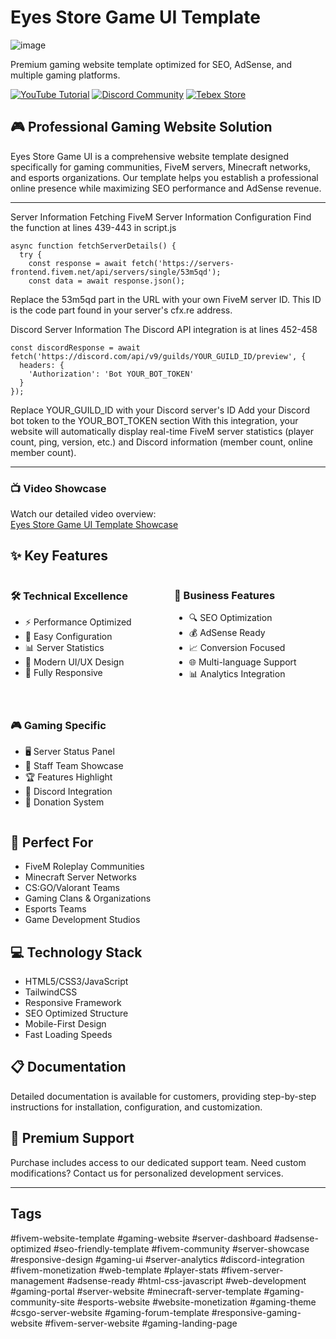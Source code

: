 # Eyes Store Game UI Template

![image](https://github.com/user-attachments/assets/1c8425c5-c913-4334-a937-b2ca243e2fd0)


Premium gaming website template optimized for SEO, AdSense, and multiple gaming platforms.

[![YouTube Tutorial](https://img.shields.io/badge/YouTube-Tutorial-red?style=for-the-badge&logo=youtube)](https://youtu.be/CGxN356wccc)
[![Discord Community](https://img.shields.io/badge/Discord-Join_Community-7289DA?style=for-the-badge&logo=discord)](https://discord.gg/EkwWvFS)
[![Tebex Store](https://img.shields.io/badge/Tebex-Purchase_Now-5CAD3A?style=for-the-badge&logo=shopify)](https://eyestore.tebex.io/)

## 🎮 Professional Gaming Website Solution

Eyes Store Game UI is a comprehensive website template designed specifically for gaming communities, FiveM servers, Minecraft networks, and esports organizations. Our template helps you establish a professional online presence while maximizing SEO performance and AdSense revenue.

-------------

Server Information Fetching
FiveM Server Information Configuration
Find the function at lines 439-443 in script.js

```
async function fetchServerDetails() {
  try {
    const response = await fetch('https://servers-frontend.fivem.net/api/servers/single/53m5qd');
    const data = await response.json();
```
Replace the 53m5qd part in the URL with your own FiveM server ID. This ID is the code part found in your server's cfx.re address.


Discord Server Information
The Discord API integration is at lines 452-458

```
const discordResponse = await fetch('https://discord.com/api/v9/guilds/YOUR_GUILD_ID/preview', {
  headers: {
    'Authorization': 'Bot YOUR_BOT_TOKEN'
  }
});
```

Replace YOUR_GUILD_ID with your Discord server's ID
Add your Discord bot token to the YOUR_BOT_TOKEN section
With this integration, your website will automatically display real-time FiveM server statistics (player count, ping, version, etc.) and Discord information (member count, online member count).

-------------

### 📺 Video Showcase

Watch our detailed video overview:  
[Eyes Store Game UI Template Showcase](https://youtu.be/CGxN356wccc)

## ✨ Key Features

<div style="display: flex; flex-wrap: wrap; gap: 20px; margin-bottom: 20px;">
    <div style="flex: 1; min-width: 200px;">
        <h3>🛠️ Technical Excellence</h3>
        <ul>
            <li>⚡ Performance Optimized</li>
            <li>🔧 Easy Configuration</li>
            <li>📊 Server Statistics</li>
            <li>🎨 Modern UI/UX Design</li>
            <li>📱 Fully Responsive</li>
        </ul>
    </div>
    <div style="flex: 1; min-width: 200px;">
        <h3>💼 Business Features</h3>
        <ul>
            <li>🔍 SEO Optimization</li>
            <li>💰 AdSense Ready</li>
            <li>📈 Conversion Focused</li>
            <li>🌐 Multi-language Support</li>
            <li>📊 Analytics Integration</li>
        </ul>
    </div>
    <div style="flex: 1; min-width: 200px;">
        <h3>🎮 Gaming Specific</h3>
        <ul>
            <li>🖥️ Server Status Panel</li>
            <li>👥 Staff Team Showcase</li>
            <li>🏆 Features Highlight</li>
            <li>🔌 Discord Integration</li>
            <li>💸 Donation System</li>
        </ul>
    </div>
</div>

## 🚀 Perfect For

- FiveM Roleplay Communities
- Minecraft Server Networks
- CS:GO/Valorant Teams
- Gaming Clans & Organizations
- Esports Teams
- Game Development Studios

## 💻 Technology Stack

- HTML5/CSS3/JavaScript
- TailwindCSS
- Responsive Framework
- SEO Optimized Structure
- Mobile-First Design
- Fast Loading Speeds

## 📋 Documentation

Detailed documentation is available for customers, providing step-by-step instructions for installation, configuration, and customization.

## 🌟 Premium Support

Purchase includes access to our dedicated support team. Need custom modifications? Contact us for personalized development services.

---

## Tags

#fivem-website-template #gaming-website #server-dashboard #adsense-optimized #seo-friendly-template #fivem-community #server-showcase #responsive-design #gaming-ui #server-analytics #discord-integration #fivem-monetization #web-template #player-stats #fivem-server-management #adsense-ready #html-css-javascript #web-development #gaming-portal #server-website #minecraft-server-template #gaming-community-site #esports-website #website-monetization #gaming-theme #csgo-server-website #gaming-forum-template #responsive-gaming-website #fivem-server-website #gaming-landing-page
